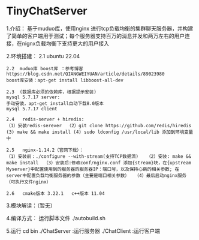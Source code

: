 # TinyChatServer
1.介绍：
    基于muduo库，使用nginx 进行tcp负载均衡的集群聊天服务器，并构建了简单的客户端用于测试；每个服务器支持百万的消息并发和两万左右的用户连接，在nignx负载均衡下支持更大的用户接入

2.环境搭建：
    2.1  ubuntu 22.04 
    
    2.2  muduo库 boost库 ：参考博客https://blog.csdn.net/QIANGWEIYUAN/article/details/89023980
    boost库安装：apt-get install libboost-all-dev
    
    2.3  (数据库必须的依赖库，根据提示安装)
    mysql 5.7.17 server:
    手动安装，apt-get install自动下载8.0版本 
    mysql 5.7.17 client 
    
    2.4   redis-server + hiredis:
    （1）安装redis-serever  （2）git clone https://github.com/redis/hiredis (3) make && make install (4) sudo ldconfig /usr/local/lib 添加到环境变量中
    
    2.5   nginx-1.14.2（官网下载）：
    （1）安装前：./configure --with-stream(支持TCP数据流)   （2）安装: make && make install  （3）安装后:修改conf/nginx.conf 添加{stream}块，在{upstream Myserver}中配置使用到的服务器的服务器IP：端口号，以及保持心跳的相关参数; 在server中配置负载均衡服务器的参数（主要是端口相关参数）  （4）最后启动nginx服务（可执行文件nginx）
  
    2.6   cmake版本 3.22.1   c++版本 11.04

3.模块解读：（暂无）



4.编译方式：
    运行脚本文件 ./autobuild.sh


5.运行
cd bin
./ChatServer :运行服务器
./ChatClient :运行客户端

